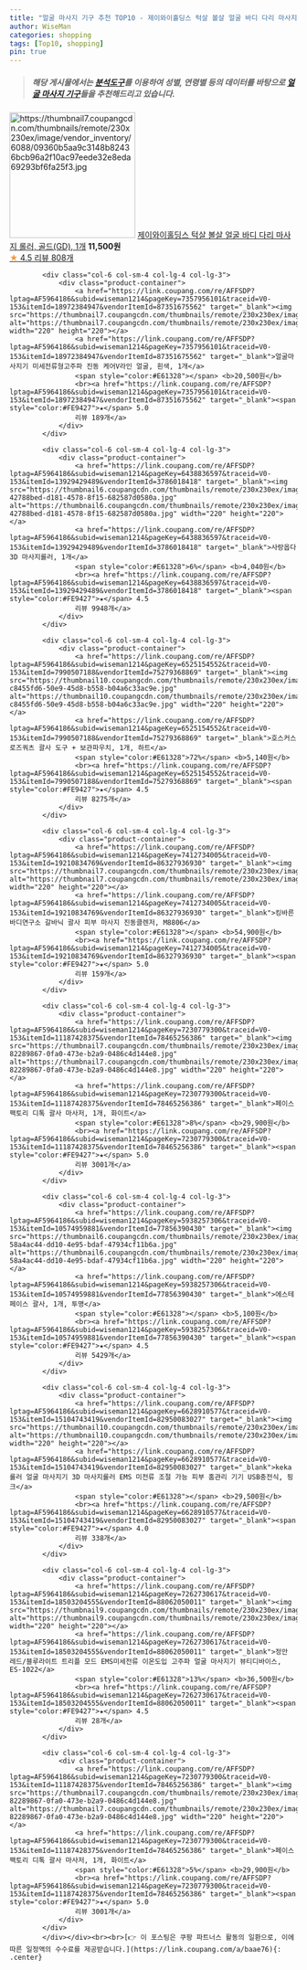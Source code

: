 ```yaml
---
title: "얼굴 마사지 기구 추천 TOP10 - 제이와이홀딩스 턱살 볼살 얼굴 바디 다리 마사지 롤러, 골드(GD), 1개"
author: WiseMan
categories: shopping
tags: [Top10, shopping]
pin: true
---
```


> ##### 해당 게시물에서는 [**분석도구**](https://itemscout.io/)를 이용하여 **성별**, **연령별** 등의 데이터를 바탕으로 [**얼굴 마사지 기구**](https://link.coupang.com/a/baae76)들을 추천해드리고 있습니다.
<div class="container"><div class="row">
            <div class="col-6 col-sm-4 col-lg-4 col-lg-3">
                <div class="product-container">
                    <a href="https://link.coupang.com/re/AFFSDP?lptag=AF5964186&subid=wiseman1214&pageKey=5278398981&traceid=V0-153&itemId=7544857478&vendorItemId=74835592174" target="_blank"><img src="https://thumbnail7.coupangcdn.com/thumbnails/remote/230x230ex/image/vendor_inventory/6088/09360b5aa9c3148b82436bcb96a2f10ac97eede32e8eda69293bf6fa25f3.jpg" alt="https://thumbnail7.coupangcdn.com/thumbnails/remote/230x230ex/image/vendor_inventory/6088/09360b5aa9c3148b82436bcb96a2f10ac97eede32e8eda69293bf6fa25f3.jpg" width="220" height="220"></a>
                    <a href="https://link.coupang.com/re/AFFSDP?lptag=AF5964186&subid=wiseman1214&pageKey=5278398981&traceid=V0-153&itemId=7544857478&vendorItemId=74835592174" target="_blank">제이와이홀딩스 턱살 볼살 얼굴 바디 다리 마사지 롤러, 골드(GD), 1개</a>
                    <span style="color:#E61328"></span> <b>11,500원</b>
                    <br><a href="https://link.coupang.com/re/AFFSDP?lptag=AF5964186&subid=wiseman1214&pageKey=5278398981&traceid=V0-153&itemId=7544857478&vendorItemId=74835592174" target="_blank"><span style="color:#FE9427">★</span> 4.5
                    리뷰 808개</a>
                </div>
            </div>
            
            <div class="col-6 col-sm-4 col-lg-4 col-lg-3">
                <div class="product-container">
                    <a href="https://link.coupang.com/re/AFFSDP?lptag=AF5964186&subid=wiseman1214&pageKey=7357956101&traceid=V0-153&itemId=18972384947&vendorItemId=87351675562" target="_blank"><img src="https://thumbnail7.coupangcdn.com/thumbnails/remote/230x230ex/image/vendor_inventory/12c2/76ef116c6d630f42f7c53f491f3572b8317cfdce39b248f9b2d82e5e9b51.jpg" alt="https://thumbnail7.coupangcdn.com/thumbnails/remote/230x230ex/image/vendor_inventory/12c2/76ef116c6d630f42f7c53f491f3572b8317cfdce39b248f9b2d82e5e9b51.jpg" width="220" height="220"></a>
                    <a href="https://link.coupang.com/re/AFFSDP?lptag=AF5964186&subid=wiseman1214&pageKey=7357956101&traceid=V0-153&itemId=18972384947&vendorItemId=87351675562" target="_blank">얼굴마사지기 미세전류형고주파 진동 케어V라인 얼굴, 흰색, 1개</a>
                    <span style="color:#E61328"></span> <b>20,500원</b>
                    <br><a href="https://link.coupang.com/re/AFFSDP?lptag=AF5964186&subid=wiseman1214&pageKey=7357956101&traceid=V0-153&itemId=18972384947&vendorItemId=87351675562" target="_blank"><span style="color:#FE9427">★</span> 5.0
                    리뷰 189개</a>
                </div>
            </div>
            
            <div class="col-6 col-sm-4 col-lg-4 col-lg-3">
                <div class="product-container">
                    <a href="https://link.coupang.com/re/AFFSDP?lptag=AF5964186&subid=wiseman1214&pageKey=6438836597&traceid=V0-153&itemId=13929429489&vendorItemId=3786018418" target="_blank"><img src="https://thumbnail6.coupangcdn.com/thumbnails/remote/230x230ex/image/retail/images/827597333485014-42788bed-d181-4578-8f15-682587d0580a.jpg" alt="https://thumbnail6.coupangcdn.com/thumbnails/remote/230x230ex/image/retail/images/827597333485014-42788bed-d181-4578-8f15-682587d0580a.jpg" width="220" height="220"></a>
                    <a href="https://link.coupang.com/re/AFFSDP?lptag=AF5964186&subid=wiseman1214&pageKey=6438836597&traceid=V0-153&itemId=13929429489&vendorItemId=3786018418" target="_blank">사랑옵다 3D 마사지롤러, 1개</a>
                    <span style="color:#E61328">6%</span> <b>4,040원</b>
                    <br><a href="https://link.coupang.com/re/AFFSDP?lptag=AF5964186&subid=wiseman1214&pageKey=6438836597&traceid=V0-153&itemId=13929429489&vendorItemId=3786018418" target="_blank"><span style="color:#FE9427">★</span> 4.5
                    리뷰 9948개</a>
                </div>
            </div>
            
            <div class="col-6 col-sm-4 col-lg-4 col-lg-3">
                <div class="product-container">
                    <a href="https://link.coupang.com/re/AFFSDP?lptag=AF5964186&subid=wiseman1214&pageKey=6525154552&traceid=V0-153&itemId=7990507188&vendorItemId=75279368869" target="_blank"><img src="https://thumbnail10.coupangcdn.com/thumbnails/remote/230x230ex/image/retail/images/1407266851324850-c8455fd6-50e9-45d8-b558-b04a6c33ac9e.jpg" alt="https://thumbnail10.coupangcdn.com/thumbnails/remote/230x230ex/image/retail/images/1407266851324850-c8455fd6-50e9-45d8-b558-b04a6c33ac9e.jpg" width="220" height="220"></a>
                    <a href="https://link.coupang.com/re/AFFSDP?lptag=AF5964186&subid=wiseman1214&pageKey=6525154552&traceid=V0-153&itemId=7990507188&vendorItemId=75279368869" target="_blank">호스커스 로즈쿼츠 괄사 도구 + 보관파우치, 1개, 하트</a>
                    <span style="color:#E61328">72%</span> <b>5,140원</b>
                    <br><a href="https://link.coupang.com/re/AFFSDP?lptag=AF5964186&subid=wiseman1214&pageKey=6525154552&traceid=V0-153&itemId=7990507188&vendorItemId=75279368869" target="_blank"><span style="color:#FE9427">★</span> 4.5
                    리뷰 8275개</a>
                </div>
            </div>
            
            <div class="col-6 col-sm-4 col-lg-4 col-lg-3">
                <div class="product-container">
                    <a href="https://link.coupang.com/re/AFFSDP?lptag=AF5964186&subid=wiseman1214&pageKey=7412734005&traceid=V0-153&itemId=19210834769&vendorItemId=86327936930" target="_blank"><img src="https://thumbnail7.coupangcdn.com/thumbnails/remote/230x230ex/image/vendor_inventory/159f/9af7b1b3a1c2bf3c02bfaf7735595e80086f69e0afdb3e2ed52f4cde791d.png" alt="https://thumbnail7.coupangcdn.com/thumbnails/remote/230x230ex/image/vendor_inventory/159f/9af7b1b3a1c2bf3c02bfaf7735595e80086f69e0afdb3e2ed52f4cde791d.png" width="220" height="220"></a>
                    <a href="https://link.coupang.com/re/AFFSDP?lptag=AF5964186&subid=wiseman1214&pageKey=7412734005&traceid=V0-153&itemId=19210834769&vendorItemId=86327936930" target="_blank">킹바른바디연구소 갈바닉 괄사 피부 마사지 진동클렌저, M8806</a>
                    <span style="color:#E61328"></span> <b>54,900원</b>
                    <br><a href="https://link.coupang.com/re/AFFSDP?lptag=AF5964186&subid=wiseman1214&pageKey=7412734005&traceid=V0-153&itemId=19210834769&vendorItemId=86327936930" target="_blank"><span style="color:#FE9427">★</span> 5.0
                    리뷰 159개</a>
                </div>
            </div>
            
            <div class="col-6 col-sm-4 col-lg-4 col-lg-3">
                <div class="product-container">
                    <a href="https://link.coupang.com/re/AFFSDP?lptag=AF5964186&subid=wiseman1214&pageKey=7230779300&traceid=V0-153&itemId=11187428375&vendorItemId=78465256386" target="_blank"><img src="https://thumbnail7.coupangcdn.com/thumbnails/remote/230x230ex/image/retail/images/460303441864329-82289867-0fa0-473e-b2a9-0486c4d144e8.jpg" alt="https://thumbnail7.coupangcdn.com/thumbnails/remote/230x230ex/image/retail/images/460303441864329-82289867-0fa0-473e-b2a9-0486c4d144e8.jpg" width="220" height="220"></a>
                    <a href="https://link.coupang.com/re/AFFSDP?lptag=AF5964186&subid=wiseman1214&pageKey=7230779300&traceid=V0-153&itemId=11187428375&vendorItemId=78465256386" target="_blank">페이스팩토리 디톡 괄사 마사저, 1개, 화이트</a>
                    <span style="color:#E61328">8%</span> <b>29,900원</b>
                    <br><a href="https://link.coupang.com/re/AFFSDP?lptag=AF5964186&subid=wiseman1214&pageKey=7230779300&traceid=V0-153&itemId=11187428375&vendorItemId=78465256386" target="_blank"><span style="color:#FE9427">★</span> 5.0
                    리뷰 3001개</a>
                </div>
            </div>
            
            <div class="col-6 col-sm-4 col-lg-4 col-lg-3">
                <div class="product-container">
                    <a href="https://link.coupang.com/re/AFFSDP?lptag=AF5964186&subid=wiseman1214&pageKey=5938257306&traceid=V0-153&itemId=10574959881&vendorItemId=77856390430" target="_blank"><img src="https://thumbnail6.coupangcdn.com/thumbnails/remote/230x230ex/image/retail/images/1073746313649329-58a4ac44-dd10-4e95-bdaf-47934cf11b6a.jpg" alt="https://thumbnail6.coupangcdn.com/thumbnails/remote/230x230ex/image/retail/images/1073746313649329-58a4ac44-dd10-4e95-bdaf-47934cf11b6a.jpg" width="220" height="220"></a>
                    <a href="https://link.coupang.com/re/AFFSDP?lptag=AF5964186&subid=wiseman1214&pageKey=5938257306&traceid=V0-153&itemId=10574959881&vendorItemId=77856390430" target="_blank">에스테 페이스 괄사, 1개, 투명</a>
                    <span style="color:#E61328"></span> <b>5,100원</b>
                    <br><a href="https://link.coupang.com/re/AFFSDP?lptag=AF5964186&subid=wiseman1214&pageKey=5938257306&traceid=V0-153&itemId=10574959881&vendorItemId=77856390430" target="_blank"><span style="color:#FE9427">★</span> 4.5
                    리뷰 5429개</a>
                </div>
            </div>
            
            <div class="col-6 col-sm-4 col-lg-4 col-lg-3">
                <div class="product-container">
                    <a href="https://link.coupang.com/re/AFFSDP?lptag=AF5964186&subid=wiseman1214&pageKey=6628910577&traceid=V0-153&itemId=15104743419&vendorItemId=82950083027" target="_blank"><img src="https://thumbnail10.coupangcdn.com/thumbnails/remote/230x230ex/image/vendor_inventory/b9c0/19a603ac8567bef2e5ff2168d9e146771c6105a2328518354b40569399d2.jpg" alt="https://thumbnail10.coupangcdn.com/thumbnails/remote/230x230ex/image/vendor_inventory/b9c0/19a603ac8567bef2e5ff2168d9e146771c6105a2328518354b40569399d2.jpg" width="220" height="220"></a>
                    <a href="https://link.coupang.com/re/AFFSDP?lptag=AF5964186&subid=wiseman1214&pageKey=6628910577&traceid=V0-153&itemId=15104743419&vendorItemId=82950083027" target="_blank">keka 롤러 얼굴 마사지기 3D 마사지롤러 EMS 미전류 조절 가능 피부 홈관리 기기 USB충전식, 핑크</a>
                    <span style="color:#E61328"></span> <b>29,500원</b>
                    <br><a href="https://link.coupang.com/re/AFFSDP?lptag=AF5964186&subid=wiseman1214&pageKey=6628910577&traceid=V0-153&itemId=15104743419&vendorItemId=82950083027" target="_blank"><span style="color:#FE9427">★</span> 4.0
                    리뷰 338개</a>
                </div>
            </div>
            
            <div class="col-6 col-sm-4 col-lg-4 col-lg-3">
                <div class="product-container">
                    <a href="https://link.coupang.com/re/AFFSDP?lptag=AF5964186&subid=wiseman1214&pageKey=7262730617&traceid=V0-153&itemId=18503204555&vendorItemId=88062050011" target="_blank"><img src="https://thumbnail9.coupangcdn.com/thumbnails/remote/230x230ex/image/vendor_inventory/59d6/b57756f862790382a27a1995d69fa23d2bf3b6bcfd1f9d3c505acd126f08.jpg" alt="https://thumbnail9.coupangcdn.com/thumbnails/remote/230x230ex/image/vendor_inventory/59d6/b57756f862790382a27a1995d69fa23d2bf3b6bcfd1f9d3c505acd126f08.jpg" width="220" height="220"></a>
                    <a href="https://link.coupang.com/re/AFFSDP?lptag=AF5964186&subid=wiseman1214&pageKey=7262730617&traceid=V0-153&itemId=18503204555&vendorItemId=88062050011" target="_blank">정안 레드/블루라이트 트리플 모드 EMS미세전류 이온도입 고주파 얼굴 마사지기 뷰티디바이스, ES-1022</a>
                    <span style="color:#E61328">13%</span> <b>36,500원</b>
                    <br><a href="https://link.coupang.com/re/AFFSDP?lptag=AF5964186&subid=wiseman1214&pageKey=7262730617&traceid=V0-153&itemId=18503204555&vendorItemId=88062050011" target="_blank"><span style="color:#FE9427">★</span> 4.5
                    리뷰 28개</a>
                </div>
            </div>
            
            <div class="col-6 col-sm-4 col-lg-4 col-lg-3">
                <div class="product-container">
                    <a href="https://link.coupang.com/re/AFFSDP?lptag=AF5964186&subid=wiseman1214&pageKey=7230779300&traceid=V0-153&itemId=11187428375&vendorItemId=78465256386" target="_blank"><img src="https://thumbnail7.coupangcdn.com/thumbnails/remote/230x230ex/image/retail/images/460303441864329-82289867-0fa0-473e-b2a9-0486c4d144e8.jpg" alt="https://thumbnail7.coupangcdn.com/thumbnails/remote/230x230ex/image/retail/images/460303441864329-82289867-0fa0-473e-b2a9-0486c4d144e8.jpg" width="220" height="220"></a>
                    <a href="https://link.coupang.com/re/AFFSDP?lptag=AF5964186&subid=wiseman1214&pageKey=7230779300&traceid=V0-153&itemId=11187428375&vendorItemId=78465256386" target="_blank">페이스팩토리 디톡 괄사 마사저, 1개, 화이트</a>
                    <span style="color:#E61328">5%</span> <b>29,900원</b>
                    <br><a href="https://link.coupang.com/re/AFFSDP?lptag=AF5964186&subid=wiseman1214&pageKey=7230779300&traceid=V0-153&itemId=11187428375&vendorItemId=78465256386" target="_blank"><span style="color:#FE9427">★</span> 5.0
                    리뷰 3001개</a>
                </div>
            </div>
            </div></div><br><br>[👉 이 포스팅은 쿠팡 파트너스 활동의 일환으로, 이에 따른 일정액의 수수료를 제공받습니다.](https://link.coupang.com/a/baae76){: .center}